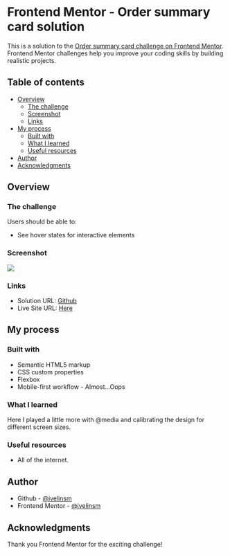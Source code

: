 # Frontend Mentor - Order summary card solution

This is a solution to the [Order summary card challenge on Frontend Mentor](https://www.frontendmentor.io/challenges/order-summary-component-QlPmajDUj). Frontend Mentor challenges help you improve your coding skills by building realistic projects. 

## Table of contents

- [Overview](#overview)
  - [The challenge](#the-challenge)
  - [Screenshot](#screenshot)
  - [Links](#links)
- [My process](#my-process)
  - [Built with](#built-with)
  - [What I learned](#what-i-learned)
  - [Useful resources](#useful-resources)
- [Author](#author)
- [Acknowledgments](#acknowledgments)

## Overview

### The challenge

Users should be able to:

- See hover states for interactive elements

### Screenshot

![](/images/screenshot.jpg)

### Links

- Solution URL: [Github](https://github.com/ivelinsm/order-summery-component)
- Live Site URL: [Here](https://your-live-site-url.com)

## My process

### Built with

- Semantic HTML5 markup
- CSS custom properties
- Flexbox
- Mobile-first workflow - Almost...Oops

### What I learned

Here I played a little more with @media and calibrating the design for different screen sizes.

### Useful resources

- All of the internet.

## Author

- Github - [@ivelinsm](https://github.com/ivelinsm)
- Frontend Mentor - [@ivelinsm](https://www.frontendmentor.io/profile/ivelinsm)

## Acknowledgments

Thank you Frontend Mentor for the exciting challenge!
